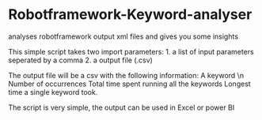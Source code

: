 # Robotframework-Keyword-analyser
analyses robotframework output xml files and gives you some insights

This simple script takes two import parameters:
    1. a list of input parameters seperated by a comma
    2. a output file (.csv)
    
The output file will be a csv with the following information:
    A keyword \n
    Number of occurrences 
    Total time spent running all the keywords
    Longest time a single keyword took.
    
The script is very simple, the output can be used in Excel or power BI
